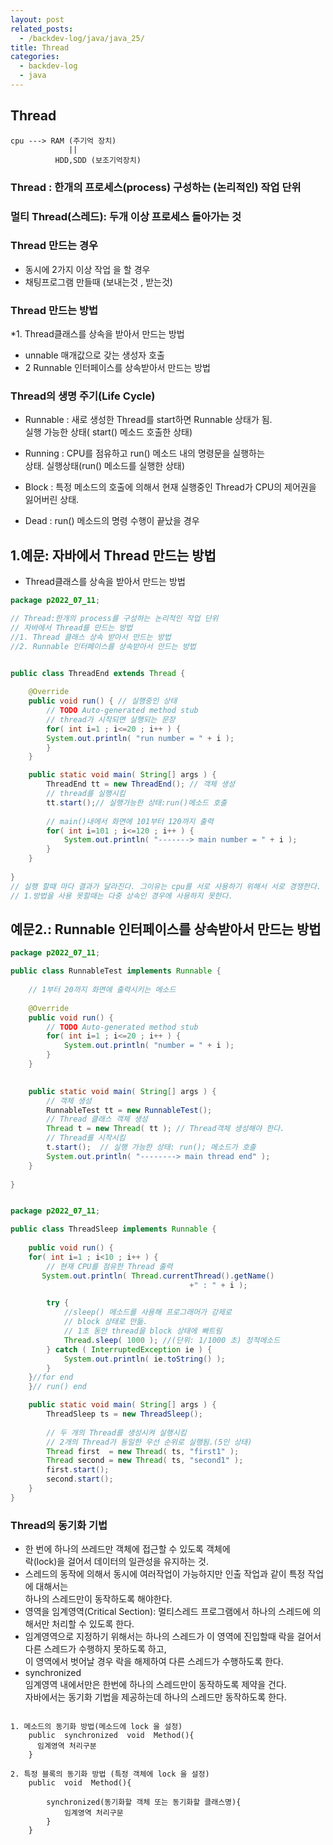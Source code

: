 ```yaml
---
layout: post
related_posts:
  - /backdev-log/java/java_25/
title: Thread
categories: 
  - backdev-log
  - java
---
```



## Thread

```````````````````
cpu ---> RAM (주기억 장치)  
             ||
          HDD,SDD (보조기억장치)
`````````````````````````````````

### Thread : 한개의 프로세스(process) 구성하는 (논리적인) 작업 단위
### 멀티 Thread(스레드):  두개 이상 프로세스 돌아가는 것

### Thread 만드는 경우
*  동시에 2가지 이상 작업 을 할 경우 
*  채팅프로그램 만들때 (보내는것 , 받는것)
### Thread 만드는 방법 
*1. Thread클래스를 상속을 받아서 만드는 방법
*    unnable 매개값으로 갖는 생성자 호출
* 2 Runnable 인터페이스를 상속받아서 만드는 방법

###  Thread의 생명 주기(Life Cycle)

* Runnable :  새로 생성한 Thread를 start하면 Runnable 상태가 됨.  
실행 가능한 상태( start() 메소드 호출한 상태)  

* Running : CPU를 점유하고 run() 메소드 내의 명령문을 실행하는   
	  상태. 실행상태(run() 메소드를 실행한 상태)  

* Block : 특정 메소드의 호출에 의해서 현재 실행중인 Thread가 CPU의   제어권을 잃어버린 상태.  

* Dead : run() 메소드의 명령 수행이 끝났을 경우  

## 1.예문: 자바에서 Thread 만드는 방법     
   *  Thread클래스를 상속을 받아서 만드는 방법  

````````````````````````java
package p2022_07_11;

// Thread:한개의 process를 구성하는 논리적인 작업 단위
// 자바에서 Thread를 만드는 방법
//1. Thread 클래스 상속 받아서 만드는 방법
//2. Runnable 인터페이스를 상속받아서 만드는 방법


public class ThreadEnd extends Thread {
	
	@Override
	public void run() { // 실행중인 상태 
		// TODO Auto-generated method stub
		// thread가 시작되면 실행되는 문장
		for( int i=1 ; i<=20 ; i++ ) {
		System.out.println( "run number = " + i );
		}
	}

    public static void main( String[] args ) {		
		ThreadEnd tt = new ThreadEnd(); // 객체 생성 
		// thread를 실행시킴
		tt.start();// 실행가능한 상태:run()메소드 호출
		
		// main()내에서 화면에 101부터 120까지 출력  
		for( int i=101 ; i<=120 ; i++ ) {
			System.out.println( "-------> main number = " + i );
		}
    }
    
}
// 실행 할때 마다 결과가 달라진다. 그이유는 cpu를 서로 사용하기 위해서 서로 경쟁한다.
// 1.방법을 사용 못할때는 다중 상속인 경우에 사용하지 못한다.

``````````````````````````````````````````
## 예문2.:	Runnable 인터페이스를 상속받아서 만드는 방법

``````````````java
package p2022_07_11;

public class RunnableTest implements Runnable {
	
    // 1부터 20까지 화면에 출력시키는 메소드 
   
    @Override
    public void run() {
    	// TODO Auto-generated method stub
    	for( int i=1 ; i<=20 ; i++ ) {
			System.out.println( "number = " + i );
		}	
    }
   

    public static void main( String[] args ) {
		// 객체 생성
		RunnableTest tt = new RunnableTest();
		// Thread 클래스 객체 생성
		Thread t = new Thread( tt ); // Thread객체 생성해야 한다. 
		// Thread를 시작시킴
		t.start();  // 실행 가능한 상태: run(); 메소드가 호출 
		System.out.println( "--------> main thread end" );
    }
    
}


package p2022_07_11;

public class ThreadSleep implements Runnable {
   
	public void run() {
	for( int i=1 ; i<10 ; i++ ) {
	    // 현재 CPU를 점유한 Thread 출력
	   System.out.println( Thread.currentThread().getName() 
										+" : " + i );

		try {
			//sleep() 메소드를 사용해 프로그래머가 강제로 
			// block 상태로 만듦.
		    // 1초 동안 thread을 block 상태에 빠트림
		    Thread.sleep( 1000 ); //(단위: 1/1000 초) 정적메소드 
		} catch ( InterruptedException ie ) {		    
		    System.out.println( ie.toString() );
		}
	}//for end
    }// run() end

    public static void main( String[] args ) {
		ThreadSleep ts = new ThreadSleep();
		
		// 두 개의 Thread를 생성시켜 실행시킴
		// 2개의 Thread가 동일한 우선 순위로 실행됨.(5인 상태)		
		Thread first  = new Thread( ts, "first1" );
		Thread second = new Thread( ts, "second1" );
		first.start();
		second.start();
    }
}
```````````````````````````````````
###  Thread의 동기화 기법

 * 한 번에 하나의 쓰레드만 객체에 접근할 수 있도록 객체에     
   락(lock)을 걸어서 데이터의 일관성을 유지하는 것.  
 * 스레드의 동작에 의해서 동시에 여러작업이 가능하지만 인출 작업과 같이 특정 작업에 대해서는    
   하나의 스레드만이 동작하도록 해야한다.        
 *  영역을 임계영역(Critical Section): 멀티스레드 프로그램에서 하나의 스레드에 의해서만 처리할 수 있도록 한다.    
 *  임계영역으로 지정하기 위해서는 하나의 스레드가 이 영역에 진입할때 락을 걸어서 다른 스레드가 수행하지 못하도록 하고,         
   이 영역에서 벗어날 경우 락을 해제하여 다른 스레드가 수행하도록 한다.       
 * synchronized   
 임계영역 내에서만은 한번에 하나의 스레드만이 동작하도록 제약을 건다.       
 자바에서는 동기화 기법을 제공하는데 하나의 스레드만 동작하도록 한다. 

````````````````````````

1. 메소드의 동기화 방법(메소드에 lock 을 설정)
    public  synchronized  void  Method(){
      임계영역 처리구분
    }

2. 특정 블록의 동기화 방법 (특정 객체에 lock 을 설정)
    public  void  Method(){

        synchronized(동기화할 객체 또는 동기화할 클래스명){
            임계영역 처리구문
        }
    }

 ``````````````````````````````````````````````````````````````````








